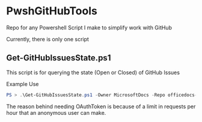# PwshGitHubTools

Repo for any Powershell Script I make to simplify work with GitHub

Currently, there is only one script

## Get-GitHubIssuesState.ps1
This script is for querying the state (Open or Closed) of GitHub Issues

Example Use

```powershell
PS > .\Get-GitHubIssuesState.ps1 -Owner MicrosoftDocs -Repo officedocs-SkypeForBusiness -Issues 834,817,803,779,777,772,771,774,663 -OAuthtoken x02ab2e5xxx34ef25fea707cfb02542e9d7xxx
```

The reason behind needing OAuthToken is because of a limit in requests per hour that an anonymous user can make.